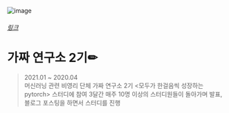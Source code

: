 ![image](https://user-images.githubusercontent.com/59557720/105404173-03ceb080-5c6d-11eb-8cc0-08f3668336be.png)
###### [링크](https://pseudo-lab.com/ "가짜 연구소(Pseudo Labs)  바로가기")
# 가짜 연구소 2기✏
> 2021.01 ~ 2020.04   
> 머신러닝 관련 비영리 단체 가짜 연구소 2기 <모두가 한걸음씩 성장하는 pytorch> 스터디에 참여
> 3달간 매주 10명 이상의 스터디원들이 돌아가며 발표, 블로그 포스팅을 하면서 스터디를 진행
